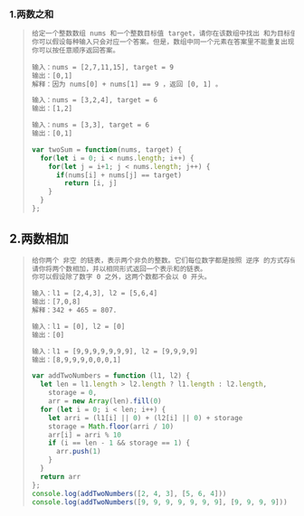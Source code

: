 ### 1.两数之和

> ```html
> 给定一个整数数组 nums 和一个整数目标值 target，请你在该数组中找出 和为目标值 target  的那 两个 整数，并返回它们的数组下标。
> 你可以假设每种输入只会对应一个答案。但是，数组中同一个元素在答案里不能重复出现。
> 你可以按任意顺序返回答案。
>  
> 输入：nums = [2,7,11,15], target = 9
> 输出：[0,1]
> 解释：因为 nums[0] + nums[1] == 9 ，返回 [0, 1] 。
> 
> 输入：nums = [3,2,4], target = 6
> 输出：[1,2]
> 
> 输入：nums = [3,3], target = 6
> 输出：[0,1]
> ```
>
> ```js
> var twoSum = function(nums, target) {
>   for(let i = 0; i < nums.length; i++) {
>     for(let j = i+1; j < nums.length; j++) {
>       if(nums[i] + nums[j] == target)
>         return [i, j]
>     }
>   }
> };
> ```

## 2.两数相加

> ```html
> 给你两个 非空 的链表，表示两个非负的整数。它们每位数字都是按照 逆序 的方式存储的，并且每个节点只能存储 一位 数字。
> 请你将两个数相加，并以相同形式返回一个表示和的链表。
> 你可以假设除了数字 0 之外，这两个数都不会以 0 开头。
> 
> 输入：l1 = [2,4,3], l2 = [5,6,4]
> 输出：[7,0,8]
> 解释：342 + 465 = 807.
> 
> 输入：l1 = [0], l2 = [0]
> 输出：[0]
> 
> 输入：l1 = [9,9,9,9,9,9,9], l2 = [9,9,9,9]
> 输出：[8,9,9,9,0,0,0,1]
> ```
>
> ```js
> var addTwoNumbers = function (l1, l2) {
>   let len = l1.length > l2.length ? l1.length : l2.length,
>     storage = 0,
>     arr = new Array(len).fill(0)
>   for (let i = 0; i < len; i++) {
>     let arri = (l1[i] || 0) + (l2[i] || 0) + storage
>     storage = Math.floor(arri / 10)
>     arr[i] = arri % 10
>     if (i == len - 1 && storage == 1) {
>       arr.push(1)
>     }
>   }
>   return arr
> };
> console.log(addTwoNumbers([2, 4, 3], [5, 6, 4]))
> console.log(addTwoNumbers([9, 9, 9, 9, 9, 9, 9], [9, 9, 9, 9]))
> ```
>
> 